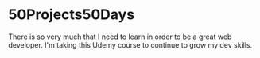 # 50Projects50Days
There is so very much that I need to learn in order to be a great web developer. I'm taking this Udemy course to continue to grow my dev skills. 

